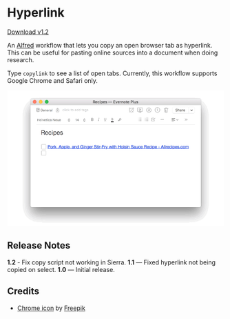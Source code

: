# Hyperlink

[Download v1.2](https://github.com/charliecm/alfred-hyperlink/raw/master/Hyperlink.alfredworkflow)

An [Alfred](https://www.alfredapp.com/) workflow that lets you copy an open browser tab as hyperlink. This can be useful for pasting online sources into a document when doing research.

Type `copylink` to see a list of open tabs. Currently, this workflow supports Google Chrome and Safari only.

![Demo](/assets/demo.gif?raw=true)

## Release Notes

**1.2** - Fix copy script not working in Sierra.
**1.1** — Fixed hyperlink not being copied on select.
**1.0** — Initial release.

## Credits

- [Chrome icon](http://www.flaticon.com/free-icon/chrome_152759) by [Freepik](http://www.flaticon.com/authors/freepik)

